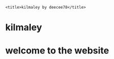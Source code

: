 <!DOCTYPE html>
<html>
  <head>
  
    <title>kilmaley by deecee78</title>
  </head>

  <body>
  <h1> kilmaley <h1>
  
  <p1> welcome to the website<p1>
  
   
  </body>
</html>
